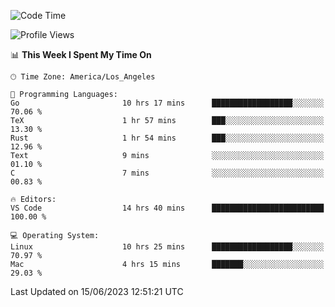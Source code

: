 <!--START_SECTION:waka-->
![Code Time](http://img.shields.io/badge/Code%20Time-425%20hrs%206%20mins-blue)

![Profile Views](http://img.shields.io/badge/Profile%20Views-0-blue)

📊 **This Week I Spent My Time On** 

```text
🕑︎ Time Zone: America/Los_Angeles

💬 Programming Languages: 
Go                       10 hrs 17 mins      ██████████████████░░░░░░░   70.06 % 
TeX                      1 hr 57 mins        ███░░░░░░░░░░░░░░░░░░░░░░   13.30 % 
Rust                     1 hr 54 mins        ███░░░░░░░░░░░░░░░░░░░░░░   12.96 % 
Text                     9 mins              ░░░░░░░░░░░░░░░░░░░░░░░░░   01.10 % 
C                        7 mins              ░░░░░░░░░░░░░░░░░░░░░░░░░   00.83 % 

🔥 Editors: 
VS Code                  14 hrs 40 mins      █████████████████████████   100.00 % 

💻 Operating System: 
Linux                    10 hrs 25 mins      ██████████████████░░░░░░░   70.97 % 
Mac                      4 hrs 15 mins       ███████░░░░░░░░░░░░░░░░░░   29.03 % 
```


 Last Updated on 15/06/2023 12:51:21 UTC
<!--END_SECTION:waka-->
